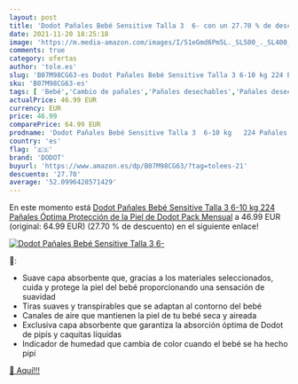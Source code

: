```yaml
---
layout: post
title: 'Dodot Pañales Bebé Sensitive Talla 3  6- con un 27.70 % de descuento'
date: 2021-11-20 18:25:18
image: 'https://m.media-amazon.com/images/I/51eGmd6Pm5L._SL500_._SL400_.jpg'
comments: true
category: ofertas
author: 'tole.es'
slug: 'B07M98CG63-es Dodot Pañales Bebé Sensitive Talla 3 6-10 kg 224 Pañales...'
sku: 'B07M98CG63-es'
tags: [ 'Bebé','Cambio de pañales','Pañales desechables','Pañales desechables para bebés','Pañales para bebé','bebé','dodot','pañales', ]
actualPrice: 46.99 EUR
currency: EUR
price: 46.99
comparePrice: 64.99 EUR
prodname: 'Dodot Pañales Bebé Sensitive Talla 3  6-10 kg   224 Pañales  Óptima Protección de la Piel de Dodot  Pack Mensual'
country: 'es'
flag: '🇪🇸'
brand: 'DODOT'
buyurl: 'https://www.amazon.es/dp/B07M98CG63/?tag=tolees-21'
descuento: '27.70'
average: '52.0996428571429'
---
```


En este momento está [Dodot Pañales Bebé Sensitive Talla 3  6-10 kg   224 Pañales  Óptima Protección de la Piel de Dodot  Pack Mensual](https://www.amazon.es/dp/B07M98CG63/?tag=tolees-21) a 46.99 EUR (original: 64.99 EUR) (27.70 %  de descuento) en el siguiente enlace!

[![Dodot Pañales Bebé Sensitive Talla 3  6-](https://m.media-amazon.com/images/I/51eGmd6Pm5L._SL500_._SL400_.jpg)](https://www.amazon.es/dp/B07M98CG63/?tag=tolees-21)

🔎:

- Suave capa absorbente que, gracias a los materiales seleccionados, cuida y protege la piel del bebé proporcionando una sensación de suavidad
- Tiras suaves y transpirables que se adaptan al contorno del bebé
- Canales de aire que mantienen la piel de tu bebé seca y aireada
- Exclusiva capa absorbente que garantiza la absorción óptima de Dodot de pipís y caquitas líquidas
- Indicador de humedad que cambia de color cuando el bebé se ha hecho pipí

[🛒 Aquí!!!](https://www.amazon.es/dp/B07M98CG63/?tag=tolees-21)
